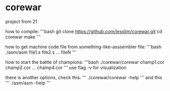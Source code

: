 # corewar
project from 21

how to compile:
'''bash
git clone https://github.com/lesslim/corewar.git
cd corewar
make
'''

how to get machine code file from something-like-asssembler file:
'''bash
./asm/asm file1.s file2.s ... fileN
'''

how to start the battle of champions:
'''bash
./corewar/corewar champ1.cor champ2.cor ... champ4.cor
'''
use flag -v for visualization

there is another options, check this:
'''
./corewar/corewar -help
'''
and this
'''
./asm/asm -help
'''
